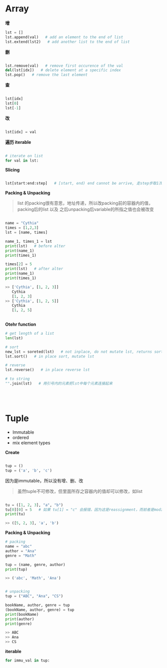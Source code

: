 # Array

**增**
```python
lst = []
lst.append(val)   # add an element to the end of list
lst.extend(lst2)   # add another list to the end of list
```

**删**
```python

lst.remove(val)   # remove first occurence of the val
del(lst[idx])   # delete element at a specific index
lst.pop()   # remove the last element

```

**查**
```python

lst[idx]
lst[0]
lst[-1]

```

**改**
```python

lst[idx] = val

```

**遍历 iterable**
```python

# iterate on list
for val in lst:

```

**Slicing**
```python

lst[start:end:step]   # [start, end) end cannot be arrive, 走step步取1次

```
**Packing & Unpacking**  
> list 的packing很有意思，地址传递，所以改packing前的容器内的值，packing后的list 以及 之后unpacking后variable的所指之值也会被改变
```python

name = "Cythia"
times = [1,2,3]
lst = [name, times]

name_1, times_1 = lst
print(lst)   # before alter
print(name_1)
print(times_1)

times[2] = 5
print(lst)   # after alter
print(name_1)
print(times_1)

>> ['Cythia', [1, 2, 3]]
   Cythia
   [1, 2, 3]
>> ['Cythia', [1, 2, 5]]
   Cythia
   [1, 2, 5]
   
```



**Otehr function**
```python
# get length of a list
len(lst)

# sort
new_lst = soreted(lst)   # not inplace, do not mutate lst, returns sorted lst
lst.sort()   # in place sort, mutate lst

# reverse
lst.reverse()   # in place reverse lst

# to string
"".join(lst)   # 用引号内的元素把lst中每个元素连接起来
```
<br>




<br>

# Tuple
- Immutable
- ordered
- mix element types  

**Create**
```python

tup = ()
tup = ('a', 'b', 'c')

```
因为是immutable，所以没有增、删、改
> 虽然tuple不可修改，但里面所存之容器内的值却可以修改，如list

```python

tu = ([1, 2, 3], "a", "b")
tu[0][0] = 5   # 如果 tu[1] = "c" 会报错，因为这是reassignment，而前者是modify
print(tu)

>> ([5, 2, 3], 'a', 'b')
```

**Packing & Unpacking**
```python
# packing
name = "abc"
author = "Ana"
genre = "Math"

tup = (name, genre, author)
print(tup)

>> ('abc', 'Math', 'Ana')


# unpacking
tup = ("ABC", "Ana", "CS")

bookName, author, genre = tup
(bookName, author, genre) = tup
print(bookName)
print(author)
print(genre)

>> ABC
>> Ana
>> CS

```

**iterable**
``` python
for immu_val in tup:
```

